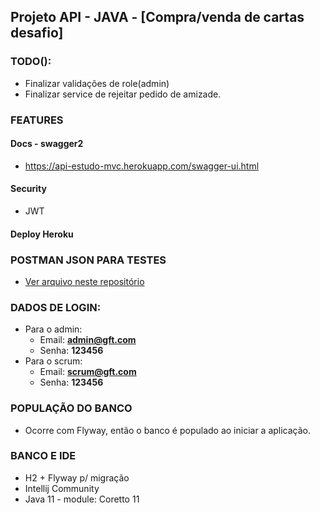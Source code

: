 ## Projeto API - JAVA - [Compra/venda de cartas desafio]


###  TODO():
+ Finalizar validações de role(admin)
+ Finalizar service de rejeitar pedido de amizade.


###  FEATURES
#### Docs - swagger2
+ https://api-estudo-mvc.herokuapp.com/swagger-ui.html

#### Security
  + JWT
#### Deploy Heroku


###  POSTMAN JSON PARA TESTES
  + [Ver arquivo neste repositório](API_Estudo.postman_collection.json)
###  DADOS DE LOGIN:
+ Para o admin:
  + Email: **admin@gft.com**
  + Senha: **123456**
+ Para o scrum:
  + Email: **scrum@gft.com**
  + Senha: **123456**

###  POPULAÇÃO DO BANCO
+ Ocorre com Flyway, então o banco é populado ao iniciar a aplicação.

###  BANCO E IDE
+ H2 + Flyway p/ migração
+ Intellij Community
+ Java 11 -  module: Coretto 11
